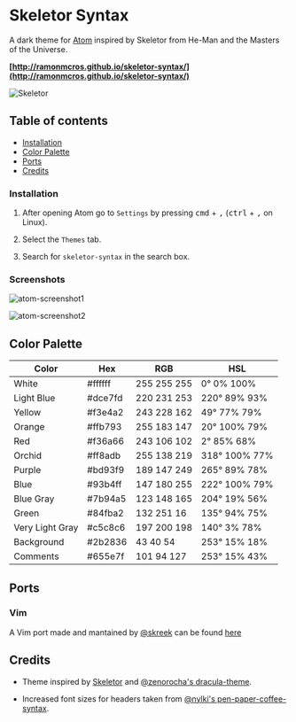 # Skeletor Syntax

A dark theme for [Atom](http://atom.io) inspired by Skeletor from He-Man and the Masters of the Universe.

**[http://ramonmcros.github.io/skeletor-syntax/](http://ramonmcros.github.io/skeletor-syntax/)**

![Skeletor](https://raw.githubusercontent.com/ramonmcros/skeletor-syntax/master/skeletor-250.png)


## Table of contents

* [Installation](#installation)
* [Color Palette](#color-palette)
* [Ports](#ports)
* [Credits](#credits)


### Installation

1. After opening Atom go to `Settings` by pressing <kbd>cmd</kbd> + <kbd>,</kbd> (<kbd>ctrl</kbd> + <kbd>,</kbd> on
  Linux).

2. Select the `Themes` tab.

3. Search for `skeletor-syntax` in the search box.

### Screenshots

![atom-screenshot1](https://raw.githubusercontent.com/ramonmcros/skeletor-syntax/master/screenshots/atom-screenshot1.png)

![atom-screenshot2](https://raw.githubusercontent.com/ramonmcros/skeletor-syntax/master/screenshots/atom-screenshot2.png)

## Color Palette

 **Color**        | **Hex**          | **RGB**          | **HSL**
------------------|------------------|------------------|--------------
 White            | #ffffff          | 255 255 255      | 0° 0% 100%
 Light Blue       | #dce7fd          | 220 231 253      | 220° 89% 93%
 Yellow           | #f3e4a2          | 243 228 162      | 49° 77% 79%
 Orange           | #ffb793          | 255 183 147      | 20° 100% 79%
 Red              | #f36a66          | 243 106 102      | 2° 85% 68%
 Orchid           | #ff8adb          | 255 138 219      | 318° 100% 77%
 Purple           | #bd93f9          | 189 147 249      | 265° 89% 78%
 Blue             | #93b4ff          | 147 180 255      | 222° 100% 79%
 Blue Gray        | #7b94a5          | 123 148 165      | 204° 19% 56%
 Green            | #84fba2          | 132 251 16       | 135° 94% 75%
 Very Light Gray  | #c5c8c6          | 197 200 198      | 140° 3% 78%
 Background       | #2b2836          | 43 40 54         | 253° 15% 18%
 Comments         | #655e7f          | 101 94 127       | 253° 15% 43%


## Ports

### Vim

A Vim port made and mantained by [@skreek](https://github.com/skreek) can be found [here](https://github.com/skreek/skeletor.vim)

## Credits

* Theme inspired by [Skeletor](http://en.wikipedia.org/wiki/Skeletor) and [@zenorocha's dracula-theme](https://github.com/zenorocha/dracula-theme).

* Increased font sizes for headers taken from [@nylki's pen-paper-coffee-syntax](https://github.com/nylki/pen-paper-coffee-syntax).
